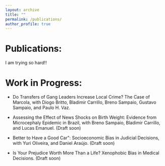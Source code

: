 ```yaml
---
layout: archive
title: ""
permalink: /publications/
author_profile: true
---
```


# Publications:

I am trying so hard!!

# Work in Progress:

- Do Transfers of Gang Leaders Increase Local Crime? The Case of Marcola, with Diogo Britto, Bladimir Carrillo, Breno Sampaio, Gustavo Sampaio, and Paulo H. Vaz.

- Assessing the Effect of News Shocks on Birth Weight: Evidence from Microcephaly Epidemic in Brazil, with Breno Sampaio, Bladimir Carrillo, and Lucas Emanuel. (Draft soon)

- Better to Have a Good Car": Socioeconomic Bias in Judicial Decisions, with Yuri Oliveira, and Daniel Araújo. (Draft soon)

- Is Your Prejudice Worth More Than a Life? Xenophobic Bias in Medical Decisions. (Draft soon)
